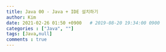 ```yaml
---
title: Java 00 - Java + IDE 설치하기
author: Kim
date: 2021-02-26 01:50 +0900   # 2019-08-20 19:34:00 0900
categories : ["Java", ""]
tags: [Java,null]
comments : true
---
```

